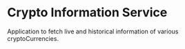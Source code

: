 # Crypto Information Service
Application to fetch live and historical information of various cryptoCurrencies.